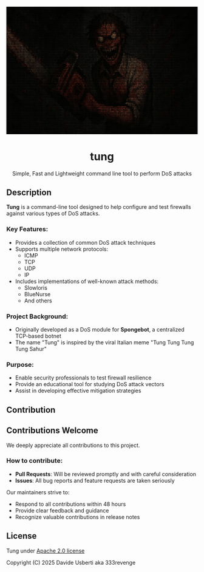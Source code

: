 ![BANNER](assets/banner.png)

<div align='center'>

# tung
Simple, Fast and Lightweight command line tool to perform DoS attacks

</div>

## Description

**Tung** is a command-line tool designed to help configure and test firewalls against various types of DoS attacks. 

### Key Features:
- Provides a collection of common DoS attack techniques
- Supports multiple network protocols:
  - ICMP
  - TCP 
  - UDP
  - IP
- Includes implementations of well-known attack methods:
  - Slowloris
  - BlueNurse
  - And others

### Project Background:
- Originally developed as a DoS module for **Spongebot**, a centralized TCP-based botnet
- The name "Tung" is inspired by the viral Italian meme "Tung Tung Tung Tung Sahur"

### Purpose:
- Enable security professionals to test firewall resilience
- Provide an educational tool for studying DoS attack vectors
- Assist in developing effective mitigation strategies
## Contribution

## Contributions Welcome

We deeply appreciate all contributions to this project. 

### How to contribute:
- **Pull Requests**: Will be reviewed promptly and with careful consideration
- **Issues**: All bug reports and feature requests are taken seriously

Our maintainers strive to:
- Respond to all contributions within 48 hours
- Provide clear feedback and guidance
- Recognize valuable contributions in release notes

## License

Tung under [Apache 2.0 license](./LICENSE) 

Copyright (C) 2025 Davide Usberti aka 333revenge
